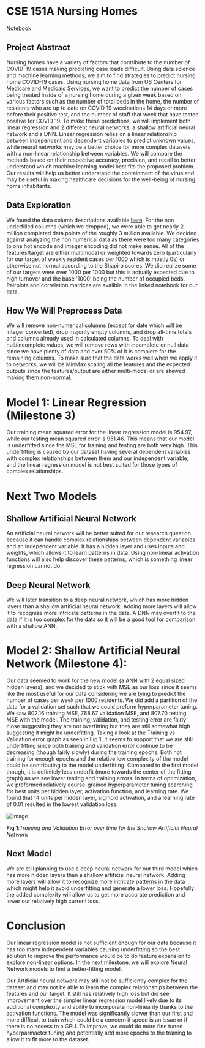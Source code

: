 # CSE 151A Nursing Homes
[Notebook](https://github.com/Preellis/151A-Nursing-Homes/blob/main/main.ipynb)

## Project Abstract
Nursing homes have a variety of factors that contribute to the number of COVID-19 cases making predicting case loads difficult. Using data science and machine learning methods, we aim to find strategies to predict nursing home COVID-19 cases. Using nursing home data from US Centers for Medicare and Medicaid Services, we want to predict the number of cases being treated inside of a nursing home during a given week based on various factors such as the number of total beds in the home, the number of residents who are up to date on COVID 19 vaccinations 14 days or more before their positive test, and the number of staff that week that have tested positive for COVID 19. To make these predictions, we will implement both linear regression and 2 different neural networks: a shallow artificial neural network and a DNN. Linear regression relies on a linear relationship between independent and dependent variables to predict unknown values, while neural networks may be a better choice for more complex datasets with a non-linear relationship between variables. We will compare the methods based on their respective accuracy, precision, and recall to better understand which machine learning model best fits the proposed problem. Our results will help us better understand the containment of the virus and may be useful in making healthcare decisions for the well-being of nursing home inhabitants.

## Data Exploration

We found the data column descriptions available [here](https://data.cms.gov/sites/default/files/2023-08/COVID-19%20Nursing%20Home%20Data%20Dictionary.pdf). For the non underfilled columns (which we dropped), we were able to get nearly 2 million completed data points of the roughly 3 million available. We decided against analyzing the non numerical data as there were too many categories to one hot encode and integer encoding did not make sense. All of the features/target are either multimodal or weighted towards zero (particularly for our target of weekly resident cases per 1000 which is mostly 0s) or otherwise not normal according to the Shapiro scores. We did realize some of our targets were over 1000 per 1000 but this is actually expected due to high turnover and the base '1000' being the number of occupied beds. Pairplots and correlation matrices are availble in the linked notebook for our data. 

## How We Will Preprocess Data
We will remove non-numerical columns (except for date which will be integer converted), drop majority empty columns, and drop all-time totals and columns already used in calculated columns. To deal with null/incomplete values, we will remove rows with incomplete or null data since we have plenty of data and over 50% of it is complete for the remaining columns. To make sure that the data works well when we apply it to networks, we will be MinMax scaling all the features and the expected outputs since the features/output are either multi-modal or are skewed making them non-normal.

# Model 1: Linear Regression (Milestone 3)
Our training mean squared error for the linear regression model is 954.97, while our testing mean squared error is 951.46. This means that our model is underfitted since the MSE for training and testing are both very high. This underfitting is caused by our dataset having several dependent variables with complex relationships between them and our independent variable, and the linear regression model is not best suited for those types of complex relationships.

# Next Two Models
## Shallow Artificial Neural Network
An artificial neural network will be better suited for our research question because it can handle complex relationships between dependent variables and an independent variable. It has a hidden layer and uses inputs and weights, which allows it to learn patterns in data. Using non-linear activation functions will also help discover these patterns, which is something linear regression cannot do.
## Deep Neural Network
We will later transition to a deep neural network, which has more hidden layers than a shallow artificial neural network. Adding more layers will allow it to recognize more intricate patterns in the data. A DNN may overfit to the data if it is too complex for the data so it will be a good tool for comparison with a shallow ANN.


# Model 2: Shallow Artificial Neural Network (Milestone 4):
Our data seemed to work for the new model (a ANN with 2 equal sized hidden layers), and we decided to stick with MSE as our loss since it seems like the most useful for our data considering we are tying to predict the number of cases per week per 1000 residents. We did add a partition of the data for a validation set such that we could preform hyperparameter tuning. We saw 802.16 training MSE, 768.67 validation MSE, and 807.70 testing MSE with the model. The training, validation, and testing error are fairly close suggesting they are not overfitting but they are still somewhat high suggesting it might be underfitting. Taking a look at the Training vs Validation error graph as seen in Fig 1, it seems to support that we are still underfitting since both training and validation error continue to be decreasing (though fairly slowly) during the training epochs.  Both not training for enough epochs and the relative low complexity of the model could be contributing to the model underfitting. Compared to the first model though, it is definitely less underfit (more towards the center of the fitting graph) as we see lower testing and training errors. In terms of optimization, we preformed relatively course-grained hyperparameter tuning searching for best units per hidden layer, activation function, and learning rate. We found that 14 units per hidden layer, sigmoid activation, and a learning rate of 0.01 resulted in the lowest validation loss.

![image](https://github.com/Preellis/151A-Nursing-Homes/assets/102556688/43c2562d-7f83-4163-8acb-ca55f351ed34)

 **Fig 1**:*Training and Validation Error over time for the Shallow Artificial Neural Network*
## Next Model
We are still planning to use a deep neural network for our third model which has more hidden layers than a shallow artificial neural network. Adding more layers will allow it to recognize more intricate patterns in the data which might help it avoid underfitting and generate a lower loss. Hopefully the added complexity will allow us to get more accurate prediction and lower our relatively high current loss. 

# Conclusion
Our linear regression model is not sufficient enough for our data because it has too many independent variables causing underfitting so the best solution to improve the performance would be to do feature expansion to explore non-linear options. In the next milestone, we will explore Neural Network models to find a better-fitting model. 

Our Artificial neural network may still not be sufficiently complex for the dataset and may not be able to learn the complex relationships between the features and our target. It still has relatively high loss but did see improvement over the simpler linear regression model likely due to its additional complexity and ability to incorporate non-linearity thanks to the activation functions. The model was significantly slower than our first and more difficult to train which could be a concern if speed is an issue or if there is no access to a GPU. To improve, we could do more fine tuned hyperparmaeter tuning and potentially add more epochs to the training to allow it to fit more to the dataset.
